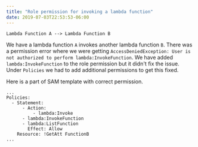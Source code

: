```yaml
---
title: "Role permission for invoking a lambda function"
date: 2019-07-03T22:53:53-06:00
---
```


```
Lambda Function A --> Lambda Function B
```

We have a lambda function `A` invokes another lambda function `B`. There was a permission error where we were getting
`AccessDeniedException: User is not authorized to perform lambda:InvokeFunction`. We have added `lambda:InvokeFunction` to the role permission but
it didn't fix the issue. Under `Policies` we had to add additional permissions to get this fixed.

Here is a part of SAM template with correct permission.
```
...
Policies:
  - Statement:
      - Action:
          - lambda:Invoke
	  - lambda:InvokeFunction
	  - lambda:ListFunction
        Effect: Allow
	Resource: !GetAtt FunctionB
...
```
